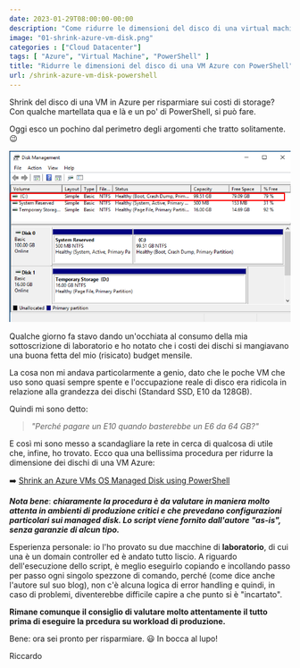 ```yaml
---
date: 2023-01-29T08:00:00-00:00
description: "Come ridurre le dimensioni del disco di una virtual machine su Azure con PowerShell e risparmiare sui costi di storage."
image: "01-shrink-azure-vm-disk.png"
categories : ["Cloud Datacenter"]
tags: [ "Azure", "Virtual Machine", "PowerShell" ]
title: "Ridurre le dimensioni del disco di una VM Azure con PowerShell"
url: /shrink-azure-vm-disk-powershell
---
```

Shrink del disco di una VM in Azure per risparmiare sui costi di storage? Con qualche martellata qua e là e un po' di PowerShell, si può fare. 

Oggi esco un pochino dal perimetro degli argomenti che tratto solitamente. 😉

![Resize dei dischi su un server Windows](01-shrink-azure-vm-disk.png)

Qualche giorno fa stavo dando un'occhiata al consumo della mia sottoscrizione di laboratorio e ho notato che i costi dei dischi si mangiavano una buona fetta del mio (risicato) budget mensile.

La cosa non mi andava particolarmente a genio, dato che le poche VM che uso sono quasi sempre spente e l'occupazione reale di disco era ridicola in relazione alla grandezza dei dischi (Standard SSD, E10 da 128GB).

Quindi mi sono detto:

> *"Perché pagare un E10 quando basterebbe un E6 da 64 GB?"*

E così mi sono messo a scandagliare la rete in cerca di qualcosa di utile che, infine, ho trovato. Ecco qua una bellissima procedura per ridurre la dimensione dei dischi di una VM Azure:

➡️ [Shrink an Azure VMs OS Managed Disk using PowerShell](https://jrudlin.github.io/2019-08-27-shrink-azure-vm-osdisk/)

***Nota bene***: ***chiaramente la procedura è da valutare in maniera molto attenta in ambienti di produzione critici e che prevedano configurazioni particolari sui managed disk. Lo script viene fornito dall'autore "as-is", senza garanzie di alcun tipo.*** 

Esperienza personale: io l'ho provato su due macchine di **laboratorio**, di cui una è un domain controller ed è andato tutto liscio. A riguardo dell'esecuzione dello script, è meglio eseguirlo copiando e incollando passo per passo ogni singolo spezzone di comando, perché (come dice anche l'autore sul suo blog), non c'è alcuna logica di error handling e quindi, in caso di problemi, diventerebbe difficile capire a che punto si è "incartato".

**Rimane comunque il consiglio di valutare molto attentamente il tutto prima di eseguire la prcedura su workload di produzione.**

Bene: ora sei pronto per risparmiare. 😃 In bocca al lupo!

Riccardo